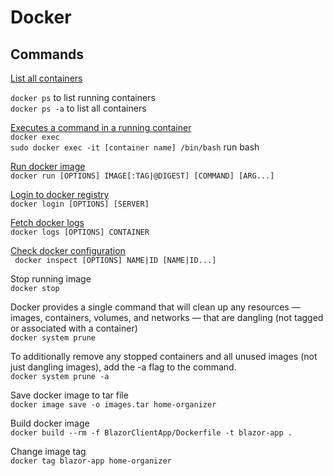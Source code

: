 # Docker

## Commands

[List all containers](https://docs.docker.com/engine/reference/commandline/ps/)

`docker ps` to list running containers  
`docker ps -a` to list all containers

[Executes a command in a running container](https://docs.docker.com/engine/reference/commandline/exec/)  
`docker exec`  
`sudo docker exec -it [container name] /bin/bash` run bash

[Run docker image](https://docs.docker.com/engine/reference/run/)  
`docker run [OPTIONS] IMAGE[:TAG|@DIGEST] [COMMAND] [ARG...]`

[Login to docker registry](https://docs.docker.com/engine/reference/commandline/login/)  
`docker login [OPTIONS] [SERVER]`

[Fetch docker logs](https://docs.docker.com/engine/reference/commandline/logs/)  
`docker logs [OPTIONS] CONTAINER`

[Check docker configuration](https://docs.docker.com/engine/reference/commandline/inspect/)  
` docker inspect [OPTIONS] NAME|ID [NAME|ID...]`

Stop running image  
`docker stop` 

Docker provides a single command that will clean up any resources — images, containers, volumes, and networks — that are dangling (not tagged or associated with a container)  
`docker system prune`

To additionally remove any stopped containers and all unused images (not just dangling images), add the -a flag to the command.  
`docker system prune -a`

Save docker image to tar file  
`docker image save -o images.tar home-organizer`

Build docker image  
`docker build --rm -f BlazorClientApp/Dockerfile -t blazor-app .`

Change image tag  
`docker tag blazor-app home-organizer`
